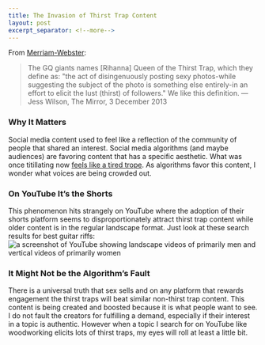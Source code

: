 ```yaml
---
title: The Invasion of Thirst Trap Content
layout: post
excerpt_separator: <!--more-->
---
```

From [Merriam-Webster](https://www.merriam-webster.com/words-at-play/what-is-a-thirst-trap):
> The GQ giants names [Rihanna] Queen of the Thirst Trap, which they define as: "the act of disingenuously posting sexy photos-while suggesting the subject of the photo is something else entirely-in an effort to elicit the lust (thirst) of followers." We like this definition. — Jess Wilson, The Mirror, 3 December 2013

### Why It Matters
Social media content used to feel like a reflection of the community of people that shared an interest. Social media algorithms (and maybe audiences) are favoring content that has a specific aesthetic. What was once titillating now [feels like a tired trope](https://www.instagram.com/influencersinthewild/?hl=en). As algorithms favor this content, I wonder what voices are being crowded out.

### On YouTube It’s the Shorts
This phenomenon hits strangely on YouTube where the adoption of their shorts platform seems to disproportionately attract thirst trap content while older content is in the regular landscape format. Just look at these search results for best guitar riffs:
![a screenshot of YouTube showing landscape videos of primarily men and vertical videos of primarily women](/images/thirst-trap-youtube.jpg)

### It Might Not be the Algorithm’s Fault
There is a universal truth that sex sells and on any platform that rewards engagement the thirst traps will beat similar non-thirst trap content. This content is being created and boosted because it is what people want to see. I do not fault the creators for fulfilling a demand, especially if their interest in a topic is authentic. However when a topic I search for on YouTube like woodworking elicits lots of thirst traps, my eyes will roll at least a little bit.  